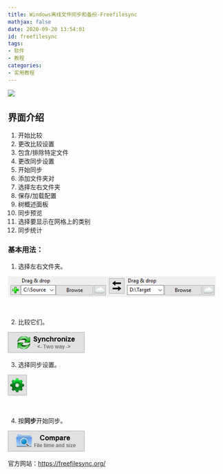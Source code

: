 ```yaml
---
title: Windows离线文件同步和备份-Freefilesync
mathjax: false
date: 2020-09-20 13:54:01
id: freefilesync
tags:
- 软件
- 教程
categories:
- 实用教程
---
```


![](https://freefilesync.org/images/manual/main-window.png)

<!---more--->

## 界面介绍

1. 开始比较
2. 更改比较设置
3. 包含/排除特定文件
4. 更改同步设置
5. 开始同步
6. 添加文件夹对
7. 选择左右文件夹
8. 保存/加载配置
9. 树概述面板
10. 同步预览
11. 选择要显示在网格上的类别
12. 同步统计

### 基本用法：

1. 选择左右文件夹。

![](https://raw.githubusercontent.com/zzhm/zzhm.github.io/images/hexo/20200920140251.png)

​    

2. 比较它们。

![](https://raw.githubusercontent.com/zzhm/zzhm.github.io/images/hexo/20200920140251-1.png)

 

3. 选择同步设置。

![](https://raw.githubusercontent.com/zzhm/zzhm.github.io/images/hexo/20200920140251-2.png)

​    

4. 按**同步**开始同步。

![](https://raw.githubusercontent.com/zzhm/zzhm.github.io/images/hexo/20200920140251-3.png)



官方网站：https://freefilesync.org/